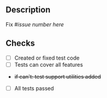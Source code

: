 ## Description

Fix #*issue number here*

<!-- Additional description, what isn't in issue (if any) -->

## Checks

- [ ] Created or fixed test code
- [ ] Tests can cover all features
- ~~if can't: test support utilities added~~
- [ ] All tests passed
